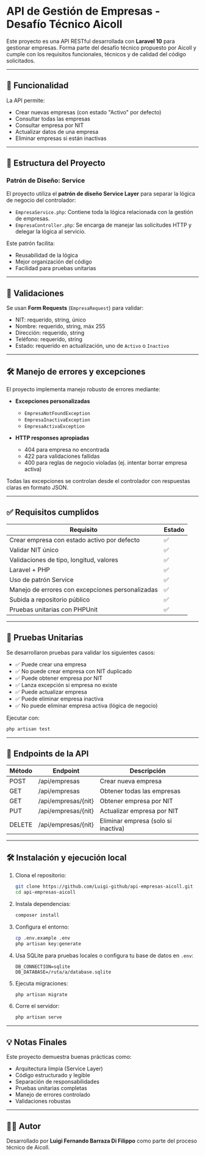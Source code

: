 # API de Gestión de Empresas - Desafío Técnico Aicoll

Este proyecto es una API RESTful desarrollada con **Laravel 10** para gestionar empresas. Forma parte del desafío técnico propuesto por Aicoll y cumple con los requisitos funcionales, técnicos y de calidad del código solicitados.

---

## 🚀 Funcionalidad

La API permite:

- Crear nuevas empresas (con estado "Activo" por defecto)
- Consultar todas las empresas
- Consultar empresa por NIT
- Actualizar datos de una empresa
- Eliminar empresas si están inactivas

---

## 🧱 Estructura del Proyecto

### Patrón de Diseño: Service

El proyecto utiliza el **patrón de diseño Service Layer** para separar la lógica de negocio del controlador:

- `EmpresaService.php`: Contiene toda la lógica relacionada con la gestión de empresas.
- `EmpresaController.php`: Se encarga de manejar las solicitudes HTTP y delegar la lógica al servicio.

Este patrón facilita:
- Reusabilidad de la lógica
- Mejor organización del código
- Facilidad para pruebas unitarias

---

## 🔐 Validaciones

Se usan **Form Requests** (`EmpresaRequest`) para validar:

- NIT: requerido, string, único
- Nombre: requerido, string, máx 255
- Dirección: requerido, string
- Teléfono: requerido, string
- Estado: requerido en actualización, uno de `Activo` o `Inactivo`

---

## 🛠️ Manejo de errores y excepciones

El proyecto implementa manejo robusto de errores mediante:

- **Excepciones personalizadas**
  - `EmpresaNotFoundException`
  - `EmpresaInactivaException`
  - `EmpresaActivaException`

- **HTTP responses apropiadas**
  - 404 para empresa no encontrada
  - 422 para validaciones fallidas
  - 400 para reglas de negocio violadas (ej. intentar borrar empresa activa)

Todas las excepciones se controlan desde el controlador con respuestas claras en formato JSON.

---

## ✅ Requisitos cumplidos

| Requisito                                       | Estado  |
|------------------------------------------------|---------|
| Crear empresa con estado activo por defecto     | ✅      |
| Validar NIT único                               | ✅      |
| Validaciones de tipo, longitud, valores         | ✅      |
| Laravel + PHP                                   | ✅      |
| Uso de patrón Service                           | ✅      |
| Manejo de errores con excepciones personalizadas| ✅      |
| Subida a repositorio público                    | ✅      |
| Pruebas unitarias con PHPUnit                   | ✅      |

---

## 🧪 Pruebas Unitarias

Se desarrollaron pruebas para validar los siguientes casos:

- ✅ Puede crear una empresa
- ✅ No puede crear empresa con NIT duplicado
- ✅ Puede obtener empresa por NIT
- ✅ Lanza excepción si empresa no existe
- ✅ Puede actualizar empresa
- ✅ Puede eliminar empresa inactiva
- ✅ No puede eliminar empresa activa (lógica de negocio)

Ejecutar con:

```bash
php artisan test
```

---

## 📡 Endpoints de la API

| Método | Endpoint              | Descripción                         |
|--------|------------------------|-------------------------------------|
| POST   | /api/empresas          | Crear nueva empresa                 |
| GET    | /api/empresas          | Obtener todas las empresas          |
| GET    | /api/empresas/{nit}    | Obtener empresa por NIT             |
| PUT    | /api/empresas/{nit}    | Actualizar empresa por NIT          |
| DELETE | /api/empresas/{nit}    | Eliminar empresa (solo si inactiva) |

---

## 🛠️ Instalación y ejecución local

1. Clona el repositorio:
   ```bash
   git clone https://github.com/Luigi-github/api-empresas-aicoll.git
   cd api-empresas-aicoll
   ```

2. Instala dependencias:
   ```bash
   composer install
   ```

3. Configura el entorno:
   ```bash
   cp .env.example .env
   php artisan key:generate
   ```

4. Usa SQLite para pruebas locales o configura tu base de datos en `.env`:
   ```
   DB_CONNECTION=sqlite
   DB_DATABASE=/ruta/a/database.sqlite
   ```

5. Ejecuta migraciones:
   ```bash
   php artisan migrate
   ```

6. Corre el servidor:
   ```bash
   php artisan serve
   ```

---

## 💡 Notas Finales

Este proyecto demuestra buenas prácticas como:

- Arquitectura limpia (Service Layer)
- Código estructurado y legible
- Separación de responsabilidades
- Pruebas unitarias completas
- Manejo de errores controlado
- Validaciones robustas

---

## 🧑‍💻 Autor

Desarrollado por **Luigi Fernando Barraza Di Filippo** como parte del proceso técnico de Aicoll.

